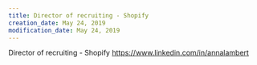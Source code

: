 ```yaml
---
title: Director of recruiting - Shopify
creation_date: May 24, 2019
modification_date: May 24, 2019
---
```



Director of recruiting - Shopify
https://www.linkedin.com/in/annalambert

